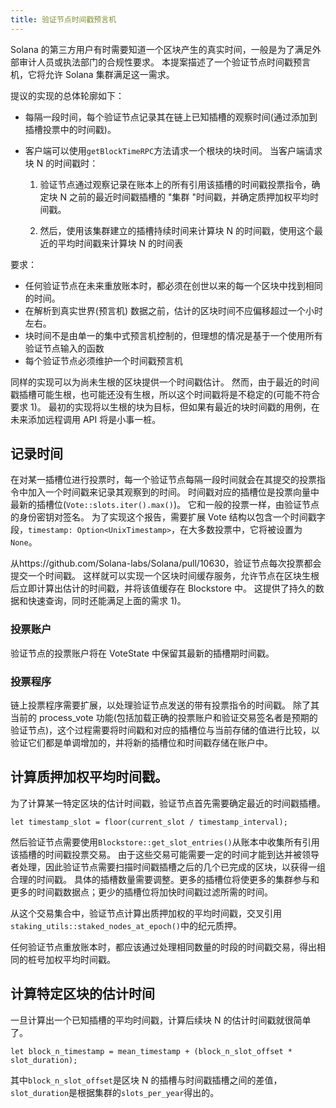 ```yaml
---
title: 验证节点时间戳预言机
---
```


Solana 的第三方用户有时需要知道一个区块产生的真实时间，一般是为了满足外部审计人员或执法部门的合规性要求。 本提案描述了一个验证节点时间戳预言机，它将允许 Solana 集群满足这一需求。

提议的实现的总体轮廓如下：

- 每隔一段时间，每个验证节点记录其在链上已知插槽的观察时间(通过添加到插槽投票中的时间戳)。
- 客户端可以使用`getBlockTimeRPC`方法请求一个根块的块时间。 当客户端请求块 N 的时间戳时：

  1. 验证节点通过观察记录在账本上的所有引用该插槽的时间戳投票指令，确定块 N 之前的最近时间戳插槽的 "集群 "时间戳，并确定质押加权平均时间戳。

  2. 然后，使用该集群建立的插槽持续时间来计算块 N 的时间戳，使用这个最近的平均时间戳来计算块 N 的时间表

要求：

- 任何验证节点在未来重放账本时，都必须在创世以来的每一个区块中找到相同的时间。
- 在解析到真实世界(预言机) 数据之前，估计的区块时间不应偏移超过一个小时左右。
- 块时间不是由单一的集中式预言机控制的，但理想的情况是基于一个使用所有验证节点输入的函数
- 每个验证节点必须维护一个时间戳预言机

同样的实现可以为尚未生根的区块提供一个时间戳估计。 然而，由于最近的时间戳插槽可能生根，也可能还没有生根，所以这个时间戳将是不稳定的(可能不符合要求 1)。 最初的实现将以生根的块为目标，但如果有最近的块时间戳的用例，在未来添加远程调用 API 将是小事一桩。

## 记录时间

在对某一插槽位进行投票时，每一个验证节点每隔一段时间就会在其提交的投票指令中加入一个时间戳来记录其观察到的时间。 时间戳对应的插槽位是投票向量中最新的插槽位(`Vote::slots.iter().max()`)。 它和一般的投票一样，由验证节点的身份密钥对签名。 为了实现这个报告，需要扩展 Vote 结构以包含一个时间戳字段，`timestamp: Option<UnixTimestamp>`，在大多数投票中，它将被设置为`None`。

从https://github.com/Solana-labs/Solana/pull/10630，验证节点每次投票都会提交一个时间戳。 这样就可以实现一个区块时间缓存服务，允许节点在区块生根后立即计算出估计的时间戳，并将该值缓存在 Blockstore 中。 这提供了持久的数据和快速查询，同时还能满足上面的需求 1)。

### 投票账户

验证节点的投票账户将在 VoteState 中保留其最新的插槽期时间戳。

### 投票程序

链上投票程序需要扩展，以处理验证节点发送的带有投票指令的时间戳。 除了其当前的 process_vote 功能(包括加载正确的投票账户和验证交易签名者是预期的验证节点)，这个过程需要将时间戳和对应的插槽位与当前存储的值进行比较，以验证它们都是单调增加的，并将新的插槽位和时间戳存储在账户中。

## 计算质押加权平均时间戳。

为了计算某一特定区块的估计时间戳，验证节点首先需要确定最近的时间戳插槽。

```text
let timestamp_slot = floor(current_slot / timestamp_interval);
```

然后验证节点需要使用`Blockstore::get_slot_entries()`从账本中收集所有引用该插槽的时间戳投票交易。 由于这些交易可能需要一定的时间才能到达并被领导者处理，因此验证节点需要扫描时间戳插槽之后的几个已完成的区块，以获得一组合理的时间戳。 具体的插槽数量需要调整。更多的插槽位将使更多的集群参与和更多的时间戳数据点；更少的插槽位将加快时间戳过滤所需的时间。

从这个交易集合中，验证节点计算出质押加权的平均时间戳，交叉引用`staking_utils::staked_nodes_at_epoch()`中的纪元质押。

任何验证节点重放账本时，都应该通过处理相同数量的时段的时间戳交易，得出相同的桩号加权平均时间戳。

## 计算特定区块的估计时间

一旦计算出一个已知插槽的平均时间戳，计算后续块 N 的估计时间戳就很简单了。

```text
let block_n_timestamp = mean_timestamp + (block_n_slot_offset * slot_duration);
```

其中`block_n_slot_offset`是区块 N 的插槽与时间戳插槽之间的差值，`slot_duration`是根据集群的`slots_per_year`得出的。
